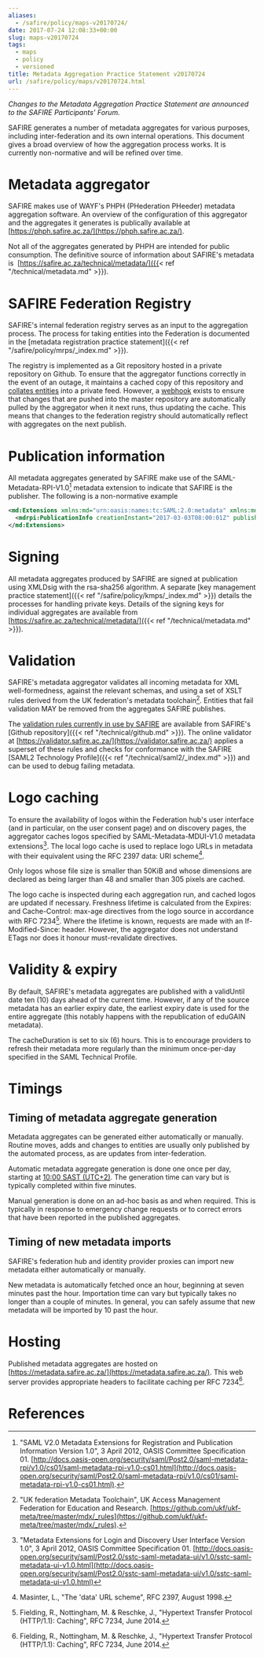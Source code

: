 ```yaml
---
aliases:
  - /safire/policy/maps-v20170724/
date: 2017-07-24 12:08:33+00:00
slug: maps-v20170724
tags:
  - maps
  - policy
  - versioned
title: Metadata Aggregation Practice Statement v20170724
url: /safire/policy/maps/v20170724.html
---
```


_Changes to the Metadata Aggregation Practice Statement are announced to the SAFIRE Participants' Forum._

SAFIRE generates a number of metadata aggregates for various purposes, including inter-federation and its own internal operations. This document gives a broad overview of how the aggregation process works. It is currently non-normative and will be refined over time.

# Metadata aggregator

SAFIRE makes use of WAYF's PHPH (PHederation PHeeder) metadata aggregation software. An overview of the configuration of this aggregator and the aggregates it generates is publically available at [https://phph.safire.ac.za/](https://phph.safire.ac.za/).

Not all of the aggregates generated by PHPH are intended for public consumption. The definitive source of information about SAFIRE's metadata is  [https://safire.ac.za/technical/metadata/]({{< ref "/technical/metadata.md" >}}).

# SAFIRE Federation Registry

SAFIRE's internal federation registry serves as an input to the aggregation process. The process for taking entities into the Federation is documented in the [metadata registration practice statement]({{< ref "/safire/policy/mrps/_index.md" >}}).

The registry is implemented as a Git repository hosted in a private repository on Github. To ensure that the aggregator functions correctly in the event of an outage, it maintains a cached copy of this repository and [collates entities](https://phph.safire.ac.za/mdfileview?type=feed&fed=safire-fed-registry) into a private feed. However, a [webhook](https://developer.github.com/webhooks/) exists to ensure that changes that are pushed into the master repository are automatically pulled by the aggregator when it next runs, thus updating the cache. This means that changes to the federation registry should automatically reflect with aggregates on the next publish.

# Publication information

All metadata aggregates generated by SAFIRE make use of the SAML-Metadata-RPI-V1.0[^SAML-Metadata-RPI-V1.0] metadata extension to indicate that SAFIRE is the publisher. The following is a non-normative example

```xml
<md:Extensions xmlns:md="urn:oasis:names:tc:SAML:2.0:metadata" xmlns:mdrpi="urn:oasis:names:tc:SAML:metadata:rpi">
  <mdrpi:PublicationInfo creationInstant="2017-03-03T08:00:01Z" publisher="https://safire.ac.za"/>
</md:Extensions>
```

# Signing

All metadata aggregates produced by SAFIRE are signed at publication using XMLDsig with the rsa-sha256 algorithm. A separate [key management practice statement]({{< ref "/safire/policy/kmps/_index.md" >}}) details the processes for handling private keys. Details of the signing keys for individual aggregates are available from [https://safire.ac.za/technical/metadata/]({{< ref "/technical/metadata.md" >}}).

# Validation

SAFIRE's metadata aggregator validates all incoming metadata for XML well-formedness, against the relevant schemas, and using a set of XSLT rules derived from the UK federation's metadata toolchain[^UKF-Meta]. Entities that fail validation MAY be removed from the aggregates SAFIRE publishes.

The [validation rules currently in use by SAFIRE](https://github.com/tenet-ac-za/phph/tree/master/_rules) are available from SAFIRE's [Github repository]({{< ref "/technical/github.md" >}}). The online validator at [https://validator.safire.ac.za/](https://validator.safire.ac.za/) applies a superset of these rules and checks for conformance with the SAFIRE [SAML2 Technology Profile]({{< ref "/technical/saml2/_index.md" >}}) and can be used to debug failing metadata.

# Logo caching

To ensure the availability of logos within the Federation hub's user interface (and in particular, on the user consent page) and on discovery pages, the aggregator caches logos specified by SAML-Metadata-MDUI-V1.0 metadata extensions[^SAML-Metadata-MDUI-V1.0]. The local logo cache is used to replace logo URLs in metadata with their equivalent using the RFC 2397 data: URI scheme[^RFC2397].

Only logos whose file size is smaller than 50KiB and whose dimensions are declared as being larger than 48 and smaller than 305 pixels are cached.

The logo cache is inspected during each aggregation run, and cached logos are updated if necessary. Freshness lifetime is calculated from the Expires: and Cache-Control: max-age directives from the logo source in accordance with RFC 7234[^RFC7234]. Where the lifetime is known, requests are made with an If-Modified-Since: header. However, the aggregator does not understand ETags nor does it honour must-revalidate directives.

# Validity & expiry

By default, SAFIRE's metadata aggregates are published with a validUntil date ten (10) days ahead of the current time. However, if any of the source metadata has an earlier expiry date, the earliest expiry date is used for the entire aggregate (this notably happens with the republication of eduGAIN metadata).

The cacheDuration is set to six (6) hours. This is to encourage providers to refresh their metadata more regularly than the minimum once-per-day specified in the SAML Technical Profile.

# Timings

## Timing of metadata aggregate generation

Metadata aggregates can be generated either automatically or manually. Routine moves, adds and changes to entities are usually only published by the automated process, as are updates from inter-federation.

Automatic metadata aggregate generation is done one once per day, starting at [10:00 SAST (UTC+2)](https://www.timeanddate.com/worldclock/fixedtime.html?msg=SAFIRE+Metadata+Update&hour=10&min=00&sec=00&p1=56). The generation time can vary but is typically completed within five minutes.

Manual generation is done on an ad-hoc basis as and when required. This is typically in response to emergency change requests or to correct errors that have been reported in the published aggregates.

## Timing of new metadata imports

SAFIRE's federation hub and identity provider proxies can import new metadata either automatically or manually.

New metadata is automatically fetched once an hour, beginning at seven minutes past the hour. Importation time can vary but typically takes no longer than a couple of minutes. In general, you can safely assume that new metadata will be imported by 10 past the hour.

# Hosting

Published metadata aggregates are hosted on [https://metadata.safire.ac.za/](https://metadata.safire.ac.za/). This web server provides appropriate headers to facilitate caching per RFC 7234[^RFC7234].

# References

[^RFC2119]: Bradner, S., "Key words for use in RFCs to Indicate Requirement Levels", BCP 14, RFC 2119, March 1997.

[^SAML-Metadata-RPI-V1.0]: "SAML V2.0 Metadata Extensions for Registration and Publication Information Version 1.0", 3 April 2012, OASIS Committee Specification 01. [http://docs.oasis-open.org/security/saml/Post2.0/saml-metadata-rpi/v1.0/cs01/saml-metadata-rpi-v1.0-cs01.html](http://docs.oasis-open.org/security/saml/Post2.0/saml-metadata-rpi/v1.0/cs01/saml-metadata-rpi-v1.0-cs01.html).

[^SAML-Metadata-MDUI-V1.0]: "Metadata Extensions for Login and Discovery User Interface Version 1.0", 3 April 2012, OASIS Committee Specification 01. [http://docs.oasis-open.org/security/saml/Post2.0/sstc-saml-metadata-ui/v1.0/sstc-saml-metadata-ui-v1.0.html](http://docs.oasis-open.org/security/saml/Post2.0/sstc-saml-metadata-ui/v1.0/sstc-saml-metadata-ui-v1.0.html)

[^RFC2397]: Masinter, L., "The 'data' URL scheme", RFC 2397, August 1998.

[^RFC7234]: Fielding, R., Nottingham, M. & Reschke, J., "Hypertext Transfer Protocol (HTTP/1.1): Caching", RFC 7234, June 2014.

[^UKF-Meta]: "UK federation Metadata Toolchain", UK Access Management Federation for Education and Research. [https://github.com/ukf/ukf-meta/tree/master/mdx/_rules](https://github.com/ukf/ukf-meta/tree/master/mdx/_rules).

